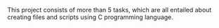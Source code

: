 This project consists of more than 5 tasks, which are all entailed about creating files and scripts using C programming language.
